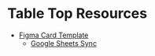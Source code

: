 
# Table Top Resources
- [Figma Card Template](https://www.figma.com/design/wt4vPDQeZ0lFPG59j0r4eT/Card-Template?node-id=0-1&t=wf8vxmDVZzUGeBoS-1)
  - [Google Sheets Sync](https://www.figma.com/community/plugin/735770583268406934)
